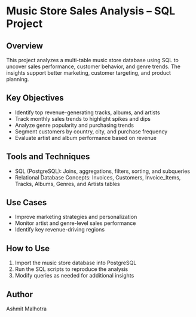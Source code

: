 # Music Store Sales Analysis – SQL Project

## Overview
This project analyzes a multi-table music store database using SQL to uncover sales performance, customer behavior, and genre trends. The insights support better marketing, customer targeting, and product planning.

## Key Objectives
- Identify top revenue-generating tracks, albums, and artists  
- Track monthly sales trends to highlight spikes and dips  
- Analyze genre popularity and purchasing trends  
- Segment customers by country, city, and purchase frequency  
- Evaluate artist and album performance based on revenue  

## Tools and Techniques
- SQL (PostgreSQL): Joins, aggregations, filters, sorting, and subqueries  
- Relational Database Concepts: Invoices, Customers, Invoice_Items, Tracks, Albums, Genres, and Artists tables  

## Use Cases
- Improve marketing strategies and personalization  
- Monitor artist and genre-level sales performance  
- Identify key revenue-driving regions  

## How to Use
1. Import the music store database into PostgreSQL  
2. Run the SQL scripts to reproduce the analysis  
3. Modify queries as needed for additional insights  

## Author
Ashmit Malhotra
